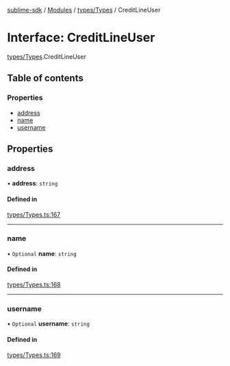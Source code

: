 [sublime-sdk](../README.md) / [Modules](../modules.md) / [types/Types](../modules/types_Types.md) / CreditLineUser

# Interface: CreditLineUser

[types/Types](../modules/types_Types.md).CreditLineUser

## Table of contents

### Properties

- [address](types_Types.CreditLineUser.md#address)
- [name](types_Types.CreditLineUser.md#name)
- [username](types_Types.CreditLineUser.md#username)

## Properties

### address

• **address**: `string`

#### Defined in

[types/Types.ts:167](https://github.com/akshay111meher/sublime-sdk/blob/2f51fa9/src/types/Types.ts#L167)

___

### name

• `Optional` **name**: `string`

#### Defined in

[types/Types.ts:168](https://github.com/akshay111meher/sublime-sdk/blob/2f51fa9/src/types/Types.ts#L168)

___

### username

• `Optional` **username**: `string`

#### Defined in

[types/Types.ts:169](https://github.com/akshay111meher/sublime-sdk/blob/2f51fa9/src/types/Types.ts#L169)
